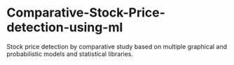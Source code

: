 # Comparative-Stock-Price-detection-using-ml
Stock price detection by comparative study based on multiple graphical and probabilistic models and statistical libraries.
